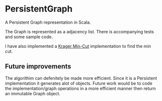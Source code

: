 # PersistentGraph

A Persistent Graph representation in Scala.

The Graph is represented as a adjacency list. There is accompanying tests and some sample code. 

I have also implemented a [Krager Min-Cut](https://en.wikipedia.org/wiki/Karger's_algorithm) 
implementation to find the min cut.

## Future improvements
The algorithim can defenitely be made more efficient. Since it is a Persistent implementation it 
generates alot of objects. Future work would be to code the implementation/graph operations in a 
more efficient manner then return an immutable Graph object.
